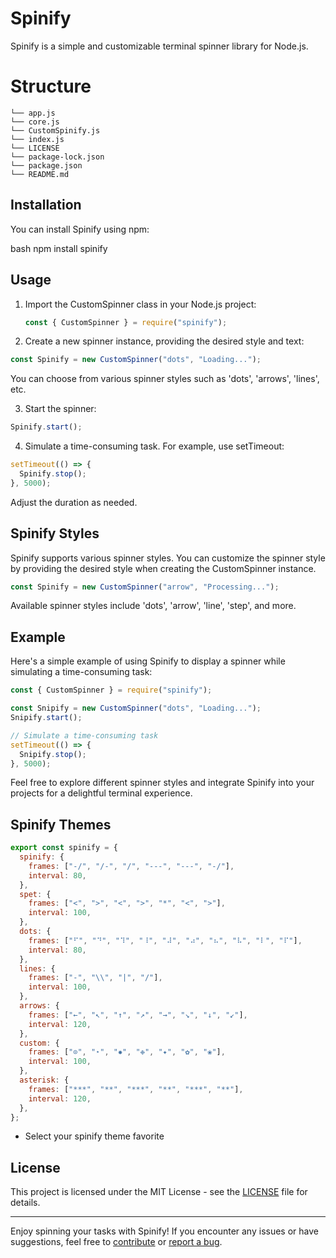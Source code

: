 # Spinify

Spinify is a simple and customizable terminal spinner library for Node.js.

# Structure

```
└── app.js
└── core.js
└── CustomSpinify.js
└── index.js
└── LICENSE
└── package-lock.json
└── package.json
└── README.md
```

## Installation

You can install Spinify using npm:

bash
npm install spinify

## Usage

1. Import the CustomSpinner class in your Node.js project:

   ```javascript
   const { CustomSpinner } = require("spinify");
   ```

2. Create a new spinner instance, providing the desired style and text:

```javascript
const Spinify = new CustomSpinner("dots", "Loading...");
```

You can choose from various spinner styles such as 'dots', 'arrows', 'lines', etc.

3. Start the spinner:

```javascript
Spinify.start();
```

4. Simulate a time-consuming task. For example, use setTimeout:

```javascript
setTimeout(() => {
  Spinify.stop();
}, 5000);
```

Adjust the duration as needed.

## Spinify Styles

Spinify supports various spinner styles. You can customize the spinner style by providing the desired style when creating the CustomSpinner instance.

```javascript
const Spinify = new CustomSpinner("arrow", "Processing...");
```

Available spinner styles include 'dots', 'arrow', 'line', 'step', and more.

## Example

Here's a simple example of using Spinify to display a spinner while simulating a time-consuming task:

```javascript
const { CustomSpinner } = require("spinify");

const Snipify = new CustomSpinner("dots", "Loading...");
Snipify.start();

// Simulate a time-consuming task
setTimeout(() => {
  Snipify.stop();
}, 5000);
```

Feel free to explore different spinner styles and integrate Spinify into your projects for a delightful terminal experience.

## Spinify Themes

```js
export const spinify = {
  spinify: {
    frames: ["-/", "/-", "/", "---", "---", "-/"],
    interval: 80,
  },
  spet: {
    frames: ["<", ">", "<", ">", "*", "<", ">"],
    interval: 100,
  },
  dots: {
    frames: ["⠋", "⠙", "⠹", "⠸", "⠼", "⠴", "⠦", "⠧", "⠇", "⠏"],
    interval: 80,
  },
  lines: {
    frames: ["-", "\\", "|", "/"],
    interval: 100,
  },
  arrows: {
    frames: ["←", "↖", "↑", "↗", "→", "↘", "↓", "↙"],
    interval: 120,
  },
  custom: {
    frames: ["⊙", "⋆", "✸", "❉", "✦", "✿", "❀"],
    interval: 100,
  },
  asterisk: {
    frames: ["***", "**", "***", "**", "***", "**"],
    interval: 120,
  },
};
```

- Select your spinify theme favorite

## License

This project is licensed under the MIT License - see the [LICENSE](LICENSE) file for details.

---

Enjoy spinning your tasks with Spinify! If you encounter any issues or have suggestions, feel free to [contribute](CONTRIBUTING.md) or [report a bug](https://github.com/watercubz/spinify).
